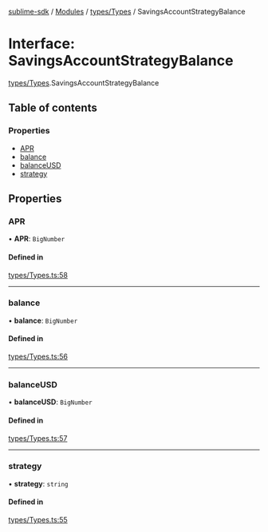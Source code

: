 [sublime-sdk](../README.md) / [Modules](../modules.md) / [types/Types](../modules/types_Types.md) / SavingsAccountStrategyBalance

# Interface: SavingsAccountStrategyBalance

[types/Types](../modules/types_Types.md).SavingsAccountStrategyBalance

## Table of contents

### Properties

- [APR](types_Types.SavingsAccountStrategyBalance.md#apr)
- [balance](types_Types.SavingsAccountStrategyBalance.md#balance)
- [balanceUSD](types_Types.SavingsAccountStrategyBalance.md#balanceusd)
- [strategy](types_Types.SavingsAccountStrategyBalance.md#strategy)

## Properties

### APR

• **APR**: `BigNumber`

#### Defined in

[types/Types.ts:58](https://github.com/akshay111meher/sublime-sdk/blob/f53141a/src/types/Types.ts#L58)

___

### balance

• **balance**: `BigNumber`

#### Defined in

[types/Types.ts:56](https://github.com/akshay111meher/sublime-sdk/blob/f53141a/src/types/Types.ts#L56)

___

### balanceUSD

• **balanceUSD**: `BigNumber`

#### Defined in

[types/Types.ts:57](https://github.com/akshay111meher/sublime-sdk/blob/f53141a/src/types/Types.ts#L57)

___

### strategy

• **strategy**: `string`

#### Defined in

[types/Types.ts:55](https://github.com/akshay111meher/sublime-sdk/blob/f53141a/src/types/Types.ts#L55)
